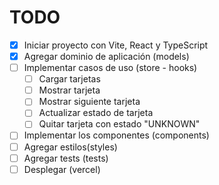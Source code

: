 # TODO

- [x] Iniciar proyecto con Vite, React y TypeScript
- [x] Agregar dominio de aplicación (models)
- [ ] Implementar casos de uso (store - hooks)
  - [ ] Cargar tarjetas
  - [ ] Mostrar tarjeta
  - [ ] Mostrar siguiente tarjeta
  - [ ] Actualizar estado de tarjeta
  - [ ] Quitar tarjeta con estado "UNKNOWN"
- [ ] Implementar los componentes (components)
- [ ] Agregar estilos(styles)
- [ ] Agregar tests (tests)
- [ ] Desplegar (vercel)
